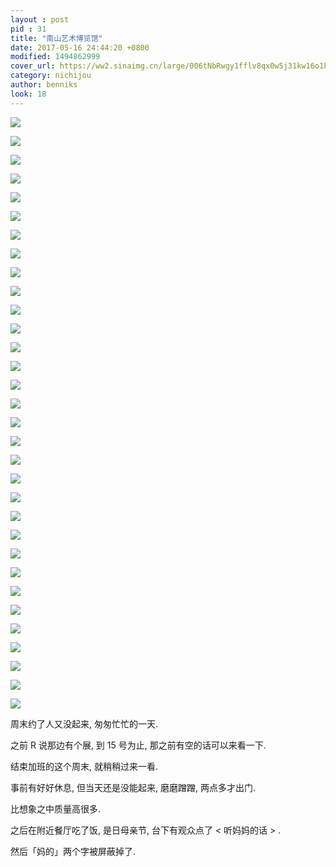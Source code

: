 ```yaml
---
layout : post
pid : 31
title: "南山艺术博览馆"
date: 2017-05-16 24:44:20 +0800
modified: 1494862999
cover_url: https://ww2.sinaimg.cn/large/006tNbRwgy1fflv8qx0w5j31kw16o1kz
category: nichijou
author: benniks
look: 18
---
```

![](http://ww4.sinaimg.cn/large/006tNbRwgy1fflv9uztilj31kw16ox6q.jpg)

![](http://ww1.sinaimg.cn/large/006tNbRwgy1fflv9tqvqpj31kw16okjm.jpg)

![](http://ww2.sinaimg.cn/large/006tNbRwgy1fflv9rjcu0j31kw23v7wi.jpg)

![](http://ww1.sinaimg.cn/large/006tNbRwgy1fflv9qk6lzj31kw16o4qq.jpg)

![](http://ww2.sinaimg.cn/large/006tNbRwgy1fflv9pfdovj31kw16o1kz.jpg)

![](http://ww1.sinaimg.cn/large/006tNbRwgy1fflv9nsih5j31kw16okjm.jpg)

![](http://ww4.sinaimg.cn/large/006tNbRwgy1fflv9m2qj0j31kw16ohdu.jpg)

![](http://ww1.sinaimg.cn/large/006tNbRwgy1fflv9kpkkrj31kw23vx6r.jpg)

![](http://ww4.sinaimg.cn/large/006tNbRwgy1fflv9i5iu5j31kw16ob2b.jpg)

![](http://ww4.sinaimg.cn/large/006tNbRwgy1fflv9gn5zyj31kw16okjn.jpg)

![](http://ww2.sinaimg.cn/large/006tNbRwgy1fflv9co0cjj31kw16o1ky.jpg)

![](http://ww2.sinaimg.cn/large/006tNbRwgy1fflv9bfsvoj31kw23vqv6.jpg)

![](http://ww3.sinaimg.cn/large/006tNbRwgy1fflv9a73pzj31kw23v4qr.jpg)

![](http://ww4.sinaimg.cn/large/006tNbRwgy1fflv97w7p1j31kw23vqv7.jpg)

![](http://ww1.sinaimg.cn/large/006tNbRwgy1fflv96hbt9j31kw23vx6p.jpg)

![](http://ww1.sinaimg.cn/large/006tNbRwgy1fflv95103jj31kw23v4qr.jpg)

![](http://ww3.sinaimg.cn/large/006tNbRwgy1fflv937j7cj31kw16ox6p.jpg)

![](http://ww2.sinaimg.cn/large/006tNbRwgy1fflv9202jfj31kw16oe82.jpg)

![](http://ww1.sinaimg.cn/large/006tNbRwgy1fflv90epebj31kw23vu0x.jpg)

![](http://ww1.sinaimg.cn/large/006tNbRwgy1fflv8y6nhhj31kw16ou0x.jpg)

![](http://ww2.sinaimg.cn/large/006tNbRwgy1fflv8wyqa2j31kw23ve83.jpg)

![](http://ww3.sinaimg.cn/large/006tNbRwgy1fflv8vlxihj31kw16ox6p.jpg)

![](http://ww4.sinaimg.cn/large/006tNbRwgy1fflv8urooaj31kw16ohdt.jpg)

![](http://ww4.sinaimg.cn/large/006tNbRwgy1fflv8ty30pj31kw16okjm.jpg)

![](http://ww3.sinaimg.cn/large/006tNbRwgy1fflv8sztwoj31kw16ou0y.jpg)

![](http://ww1.sinaimg.cn/large/006tNbRwgy1fflv8plh33j31kw16okjl.jpg)

![](http://ww3.sinaimg.cn/large/006tNbRwgy1fflv8ozqswj31kw16ou0x.jpg)

![](http://ww2.sinaimg.cn/large/006tNbRwgy1fflv8nqe9rj31kw16o4qq.jpg)

![](http://ww2.sinaimg.cn/large/006tNbRwgy1fflv8mfyj0j31kw23ve83.jpg)

![](http://ww3.sinaimg.cn/large/006tNbRwgy1fflv8khs5wj31kw16onpe.jpg)

![](http://ww3.sinaimg.cn/large/006tNbRwgy1fflv8j4b0jj31kw16onpd.jpg)

![](http://ww4.sinaimg.cn/large/006tNbRwgy1fflv8he3i1j31kw16o1l0.jpg)


周末约了人又没起来, 匆匆忙忙的一天.

之前 R 说那边有个展, 到 15 号为止, 那之前有空的话可以来看一下. 

结束加班的这个周末, 就稍稍过来一看. 

事前有好好休息, 但当天还是没能起来, 磨磨蹭蹭, 两点多才出门. 

比想象之中质量高很多. 

之后在附近餐厅吃了饭, 是日母亲节, 台下有观众点了 < 听妈妈的话 > . 

然后「妈的」两个字被屏蔽掉了. 






